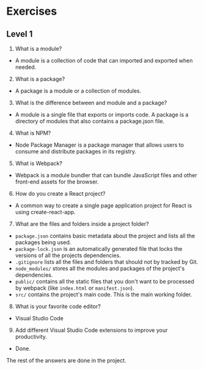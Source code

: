 # Exercises
## Level 1
1. What is a module?
- A module is a collection of code that can imported and exported when needed.

2. What is a package?
- A package is a module or a collection of modules.

3. What is the difference between and module and a package?
- A module is a single file that exports or imports code. A package is a directory of modules that also contains a package.json file.

4. What is NPM?
- Node Package Manager is a package manager that allows users to consume and distribute packages in its registry.

5. What is Webpack?
- Webpack is a module bundler that can bundle JavaScript files and other front-end assets for the browser.

6. How do you create a React project?
- A common way to create a single page application project for React is using create-react-app.

7. What are the files and folders inside a project folder?
- `package.json` contains  basic metadata about the project and lists all the packages being used.
- `package-lock.json` is an automatically generated file that locks the versions of all the projects dependencies.
- `.gitignore` lists all the files and folders that should not by tracked by Git. 
- `node_modules/` stores all the modules and packages of the project's dependencies.
- `public/` contains all the static files that you don't want to be processed by webpack (like `index.html` or `manifest.json`).
- `src/` contains the project's main code. This is the main working folder.

8. What is your favorite code editor?
- Visual Studio Code

9. Add different Visual Studio Code extensions to improve your productivity.
- Done.

The rest of the answers are done in the project.